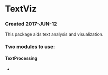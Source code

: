 # TextViz

### Created 2017-JUN-12
This package aids text analysis and visualization.

### Two modules to use:
#### TextProcessing
*
